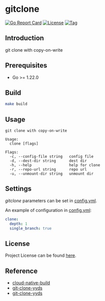 # gitclone

[![Go Report Card](https://goreportcard.com/badge/github.com/craftslab/gitclone)](https://goreportcard.com/report/github.com/craftslab/gitclone)
[![License](https://img.shields.io/github/license/craftslab/gitclone.svg)](https://github.com/craftslab/gitclone/blob/main/LICENSE)
[![Tag](https://img.shields.io/github/tag/craftslab/gitclone.svg)](https://github.com/craftslab/gitclone/tags)



## Introduction

git clone with copy-on-write



## Prerequisites

- Go >= 1.22.0



## Build

```bash
make build
```



## Usage

```
git clone with copy-on-write

Usage:
  clone [flags]

Flags:
  -c, --config-file string   config file
  -d, --dest-dir string      dest dir
  -h, --help                 help for clone
  -r, --repo-url string      repo url
  -u, --unmount-dir string   unmount dir
```



## Settings

*gitclone* parameters can be set in [config.yml](https://github.com/craftslab/gitclone/blob/main/config.yml).

An example of configuration in [config.yml](https://github.com/craftslab/gitclone/blob/main/config.yml):

```yaml
clone:
  depth: 1
  single_branch: true
```



## License

Project License can be found [here](LICENSE).



## Reference

- [cloud-native-build](https://docs.cnb.cool/zh/)
- [git-clone-yyds](https://cloud.tencent.com/developer/article/2456809)
- [git-clone-yyds](https://cnb.cool/cnb/cool/git-clone-yyds)
